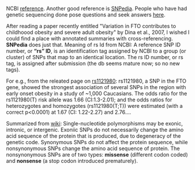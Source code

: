 NCBI [reference](https://www.ncbi.nlm.nih.gov/snp/). Another good reference is [SNPedia](https://www.snpedia.com/index.php). People who have had genetic sequencing done pose questions and seek answers [here](https://www.reddit.com/r/SNPedia/).

After reading a paper recently entitled "Variation in FTO contributes to childhoood obesity and severe adult obesity" by Dina et al., 2007, I wished I could find a place with annotated summaries with cross-referencing. **SNPedia** does just that.  Meaning of rs Id from NCBI: A reference SNP ID number, or **“rs” ID**, is an identification tag assigned by NCBI to a group (or cluster) of SNPs that map to an identical location. The rs ID number, or rs tag, is assigned after submission (the db seems mature now; so no new tags). 

For e.g., from the releated page on [rs1121980](https://www.snpedia.com/index.php/Rs1121980): rs1121980, a SNP in the FTO gene, showed the strongest association of several SNPs in the region with early onset obesity in a study of ~1,000 Caucasians. The odds ratio for the rs1121980(T) risk allele was 1.66 (CI:1.3-2.01); and the odds ratios for heterozygotes and homozygotes (rs1121980(T;T)) were estimated (with a correct p<0.0001) at 1.67 (CI: 1.22-2.27) and 2.76....

Summarized from [wiki](https://en.wikipedia.org/wiki/Single-nucleotide_polymorphism): Single-nucleotide polymorphisms may be exonic, intronic, or intergenic. Exoniic SNPs do not necessarily change the amino acid sequence of the protein that is produced, due to degeneracy of the genetic code. Synonymous SNPs do not affect the protein sequence, while nonsynonymous SNPs change the amino acid sequence of protein. The nonsynonymous SNPs are of two types: **missense** (different codon coded) and **nonsense** (a stop codon introduced prematurely). 
